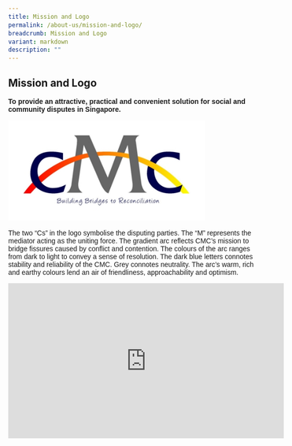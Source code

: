 ```yaml
---
title: Mission and Logo
permalink: /about-us/mission-and-logo/
breadcrumb: Mission and Logo
variant: markdown
description: ""
---
```

<h2>Mission and Logo</h2>

<p style="font-family:arial;"><strong>To provide an attractive, practical and convenient solution for social and community disputes in Singapore.</strong></p>

<div class="isomer-image-wrapper"><img style="width: 400px" height="auto" width="100%" title="Mission and Logo" alt="Mission and Logo" src="/images/1544581758019.jpg"></div>

<p style="font-family:arial;">The two “Cs” in the logo symbolise the disputing parties. The “M” represents the mediator acting as the uniting force. The gradient arc reflects CMC’s mission to bridge fissures caused by conflict and contention. The colours of the arc ranges from dark to light to convey a sense of resolution. The dark blue letters connotes stability and reliability of the CMC. Grey connotes neutrality. The arc’s warm, rich and earthy colours lend an air of friendliness, approachability and optimism.</p>

<div class="iframe-wrapper"><iframe height="315" width="560" allowfullscreen="true" frameborder="0" src="https://www.youtube.com/embed/2K9yrnyQDp4?rel=0"></iframe></div><p></p>